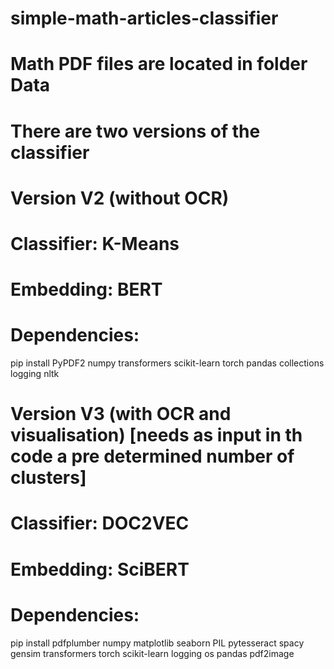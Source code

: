 # simple-math-articles-classifier

# Math PDF files are located in folder Data

# There are two versions of the classifier

# Version V2 (without OCR)
# 
#  Classifier: K-Means
#  Embedding: BERT
#  Dependencies:
pip install PyPDF2 numpy transformers scikit-learn torch pandas collections logging nltk

# Version V3 (with OCR and visualisation) [needs as input in th code a pre determined number of clusters]  
# 
#  Classifier: DOC2VEC
#  Embedding: SciBERT
#  Dependencies:
pip install pdfplumber numpy matplotlib seaborn PIL pytesseract spacy gensim transformers torch scikit-learn logging os pandas pdf2image  
